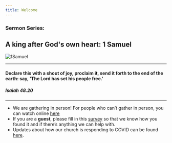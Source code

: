 ```yaml
---
title: Welcome
---
```


### Sermon Series:
## A king after God's own heart: 1 Samuel

![1Samuel](https://raw.githubusercontent.com/stgeorgeshurstville/bulletin/main/images/1Samuel.png)

---
#### Declare this with a shout of joy, proclaim it, send it forth to the end of the earth: say, 'The Lord has set his people free.' 
 
##### Isaiah 48.20
---
- We are gathering in person! For people who can’t gather in person, you can watch online [here](https://stgeorgeshurstville.org.au/sunday-english-online)
- If you are a **guest**, please fill in this [survey](https://tinyurl.com/SGHACsurvey) so that we know how you found it and if there’s anything we can help with.
- Updates about how our church is responding to COVID can be found [here](https://stgeorgeshurstville.org.au/covid-update). 
